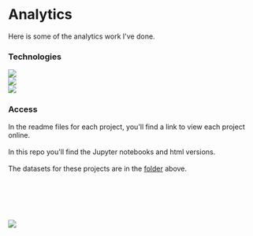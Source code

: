 # Analytics

Here is some of the analytics work I've done.

### Technologies

![](https://img.shields.io/badge/-Python%203.7.6%20%20-blue)
<br>
![](https://img.shields.io/badge/-PostgreSQL%2011.10-blue)
<br>
![](https://img.shields.io/badge/-Tableau%202020.3-blue)

### Access

In the readme files for each project, you'll find a link to view each project online.<br><br>
In this repo you'll find the Jupyter notebooks and html versions.<br><br>
The datasets for these projects are in the [folder](https://github.com/daiichigo/Analytics/tree/main/datasets) above.

<br>
<br>
<br>
<br>









![](https://profile-counter.glitch.me/{daiichigo.Analytics}/count.svg)
